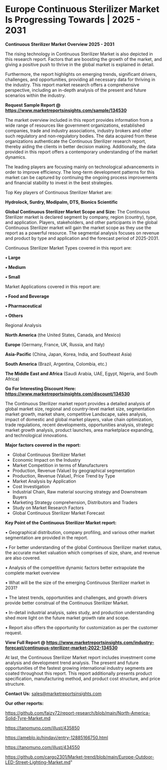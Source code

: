 # Europe Continuous Sterilizer Market Is Progressing Towards | 2025 - 2031

<Strong> Continuous Sterilizer Market Overview 2025 - 2031</strong>

The rising technology in Continuous Sterilizer Market is also depicted in this research report. Factors that are boosting the growth of the market, and giving a positive push to thrive in the global market is explained in detail.

Furthermore, the report highlights on emerging trends, significant drivers, challenges, and opportunities, providing all necessary data for thriving in the industry. This report market research offers a comprehensive perspective, including an in-depth analysis of the present and future scenarios within the industry.

<strong>Request Sample Report @ <a href=https://www.marketreportsinsights.com/sample/134530>https://www.marketreportsinsights.com/sample/134530</a></strong>

The market overview included in this report provides information from a wide range of resources like government organizations, established companies, trade and industry associations, industry brokers and other such regulatory and non-regulatory bodies. The data acquired from these organizations authenticate the Continuous Sterilizer research report, thereby aiding the clients in better decision making. Additionally, the data provided in this report offers a contemporary understanding of the market dynamics.

The leading players are focusing mainly on technological advancements in order to improve efficiency. The long-term development patterns for this market can be captured by continuing the ongoing process improvements and financial stability to invest in the best strategies.

Top Key players of Continuous Sterilizer Market are:

<strong>Hydrolock, Surdry, Modipalm, DTS, Bionics Scientific</strong>

<strong><b>Global Continuous Sterilizer Market Scope and Size:</b></strong>
The Continuous Sterilizer market is declared segment by company, region (country), type, and application. Players, stakeholders, and other participants in the global Continuous Sterilizer market will gain the market scope as they use the report as a powerful resource. The segmental analysis focuses on revenue and product by type and application and the forecast period of 2025-2031.

Continuous Sterilizer Market Types covered in this report are:

<strong>• Large

• Medium

• Small</strong>

Market Applications covered in this report are:

<strong>• Food and Beverage

• Pharmaceutical

• Others</strong> 

Regional Analysis

<strong>North America</strong> (the United States, Canada, and Mexico)

<strong>Europe</strong> (Germany, France, UK, Russia, and Italy)

<strong>Asia-Pacific</strong> (China, Japan, Korea, India, and Southeast Asia)

<strong>South America</strong> (Brazil, Argentina, Colombia, etc.)

<strong>The Middle East and Africa</strong> (Saudi Arabia, UAE, Egypt, Nigeria, and South Africa)

<strong>Go For Interesting Discount Here: <a href=https://www.marketreportsinsights.com/discount/134530>https://www.marketreportsinsights.com/discount/134530</a></strong>

The Continuous Sterilizer market report provides a detailed analysis of global market size, regional and country-level market size, segmentation market growth, market share, competitive Landscape, sales analysis, impact of domestic and global market players, value chain optimization, trade regulations, recent developments, opportunities analysis, strategic market growth analysis, product launches, area marketplace expanding, and technological innovations.

<strong><b>Major factors covered in the report:</b></strong>
<ul>
  <li>Global Continuous Sterilizer Market </li>
  <li>Economic Impact on the Industry</li>
  <li>Market Competition in terms of Manufacturers</li>
  <li>Production, Revenue (Value) by geographical segmentation</li>
  <li>Production, Revenue (Value), Price Trend by Type</li>
  <li>Market Analysis by Application</li>
  <li>Cost Investigation</li>
  <li>Industrial Chain, Raw material sourcing strategy and Downstream Buyers</li>
  <li>Marketing Strategy comprehension, Distributors and Traders</li>
  <li>Study on Market Research Factors</li>
  <li>Global Continuous Sterilizer Market Forecast</li>
</ul>

<strong><b>Key Point of the Continuous Sterilizer Market report:</b></strong>

• Geographical distribution, company profiling, and various other market segmentation are provided in the report.

• For better understanding of the global Continuous Sterilizer market status, the accurate market valuation which comprises of size, share, and revenue are also covered.

• Analysis of the competitive dynamic factors better extrapolate the complete market overview

• What will be the size of the emerging Continuous Sterilizer market in 2031?

• The latest trends, opportunities and challenges, and growth drivers provide better construal of the Continuous Sterilizer Market.

• In-detail industrial analysis, sales study, and production understanding shed more light on the future market growth rate and scope.

• Report also offers the opportunity for customization as per the customer request.

<strong><b>View Full Report @ <a href=https://www.marketreportsinsights.com/industry-forecast/continuous-sterilizer-market-2022-134530>https://www.marketreportsinsights.com/industry-forecast/continuous-sterilizer-market-2022-134530</a></b></strong>


At last, the Continuous Sterilizer Market report includes investment come analysis and development trend analysis. The present and future opportunities of the fastest growing international industry segments are coated throughout this report. This report additionally presents product specification, manufacturing method, and product cost structure, and price structure.

<strong>Contact Us:</strong>
sales@marketreportsinsights.com

<strong>Our other reports:</strong>

<a href=https://github.com/faizy72/report-research/blob/main/North-America-Solid-Tyre-Market.md>https://github.com/faizy72/report-research/blob/main/North-America-Solid-Tyre-Market.md</a>

<a href=https://tanomuno.com/illust/435850>https://tanomuno.com/illust/435850</a>

<a href=https://ameblo.jp/hindavi/entry-12885166750.html>https://ameblo.jp/hindavi/entry-12885166750.html</a>

<a href=https://tanomuno.com/illust/434550>https://tanomuno.com/illust/434550</a>

<a href=https://github.com/cargo2301/Market-trend/blob/main/Europe-Outdoor-LED-Street-Lighting-Market.md>https://github.com/cargo2301/Market-trend/blob/main/Europe-Outdoor-LED-Street-Lighting-Market.md</a>"
